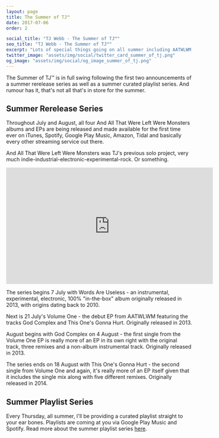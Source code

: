 ```yaml
---
layout: page
title: The Summer of TJ™
date: 2017-07-06
order: 2

social_title: "TJ Webb - The Summer of TJ™"
seo_title: "TJ Webb - The Summer of TJ™"
excerpt: "Lots of special things going on all summer including AATWLWM albums finally making it to iTunes, Spotify and more; curated playlists and more surprises to come!"
twitter_image: "assets/img/social/twitter_card_summer_of_tj.png"
og_image: "assets/img/social/og_image_summer_of_tj.png"
---
```


The Summer of TJ™ is in full swing following the first two announcements of a
summer rerelease series as well as a summer curated playlist series. And rumour
has it, that's not all that's in store for the summer.

## Summer Rerelease Series
Throughout July and August, all four And All That Were Left Were Monsters albums
and EPs are being released and made available for the first time ever on iTunes,
Spotify, Google Play Music, Amazon, Tidal and basically every other streaming
service out there.

And All That Were Left Were Monsters was TJ's previous solo project, very much
indie-industrial-electronic-experimental-rock. Or something.

<iframe width="560" height="315" src="https://www.youtube.com/embed/kMWRHG9AMLU" frameborder="0" allowfullscreen></iframe>

The series begins 7 July with Words Are Useless - an instrumental, experimental,
electronic, 100% "in-the-box" album originally released in 2013, with origins
dating back to 2010.

Next is 21 July's Volume One - the debut EP from AATWLWM featuring the tracks
God Complex and This One's Gonna Hurt. Originally released in 2013.

August begins with God Complex on 4 August - the first single from the Volume
One EP is really more of an EP in its own right with the original track, three
remixes and a non-album instrumental track. Originally released in 2013.

The series ends on 18 August with This One's Gonna Hurt - the second single from
Volume One and again, it's really more of an EP itself given that it includes
the single mix along with five different remixes. Originally released in 2014.

## Summer Playlist Series
Every Thursday, all summer, I'll be providing a curated playlist straight to
your ear bones. Playlists are coming at you via Google Play Music and Spotify.
Read more about the summer playlist series [here](/playlists).
